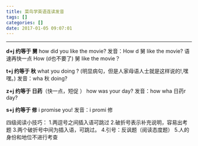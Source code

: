 ```yaml
---
title: 菜鸟学英语连读发音
tags: []
categories: []
date: 2017-01-05 09:07:01
---
```


---
**d+j 约等于 舅**
how did you like the movie?
发音：How d 舅 like the movie?
语速再快一点 
How (d也不要了) 舅 like the movie？ 

**t+j 约等于 秋**
what you doing ? (明显病句，但是人家母语人士就是这样说的!,嘿嘿。)
发音：wha 秋 doing? 

**z+j 约等于 日药**（快一点，短促 ）
how was your day?
发音：how wha 日药r day?

**s+j 约等于 修**
i promise you!
发音：i promi 修

四级阅读小技巧：
1.两逗号之间插入语可跳过
2.破折号表示补充说明，容易出考题
3.两个破折号中间为插入语，可跳过。
4.引号：反讽题（阅读态度题）
5.人的身份和地位不进行考查
